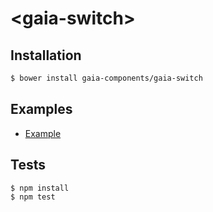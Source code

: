# &lt;gaia-switch&gt;

## Installation

```bash
$ bower install gaia-components/gaia-switch
```

## Examples

- [Example](http://gaia-components.github.io/gaia-switch/examples/)

## Tests

```bash
$ npm install
$ npm test
```